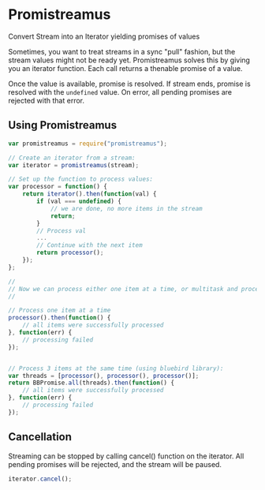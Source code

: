 # Promistreamus
Convert Stream into an Iterator yielding promises of values

Sometimes, you want to treat streams in a sync "pull" fashion, but the stream values might not be ready yet.
Promistreamus solves this by giving you an iterator function. Each call returns a thenable promise of a value.

Once the value is available, promise is resolved. If stream ends, promise is resolved with the `undefined` value. On error, all pending promises are rejected with that error.


## Using Promistreamus

``` js
var promistreamus = require("promistreamus");

// Create an iterator from a stream:
var iterator = promistreamus(stream);

// Set up the function to process values:
var processor = function() {
    return iterator().then(function(val) {
        if (val === undefined) {
            // we are done, no more items in the stream
            return;
        }
        // Process val
        ...
        // Continue with the next item
        return processor();
    });
};

//
// Now we can process either one item at a time, or multitask and process several items at the same time
//

// Process one item at a time
processor().then(function() {
    // all items were successfully processed
}, function(err) {
    // processing failed
});


// Process 3 items at the same time (using bluebird library):
var threads = [processor(), processor(), processor()];
return BBPromise.all(threads).then(function() {
    // all items were successfully processed
}, function(err) {
    // processing failed
});
```

## Cancellation
Streaming can be stopped by calling cancel() function on the iterator. All pending promises will be rejected, and the stream will be paused.
``` js
iterator.cancel();
```
